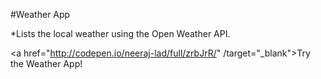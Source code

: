 #Weather App

*Lists the local weather using the Open Weather API.

<a href="http://codepen.io/neeraj-lad/full/zrbJrR/" /target="_blank">Try the Weather App!</a>
